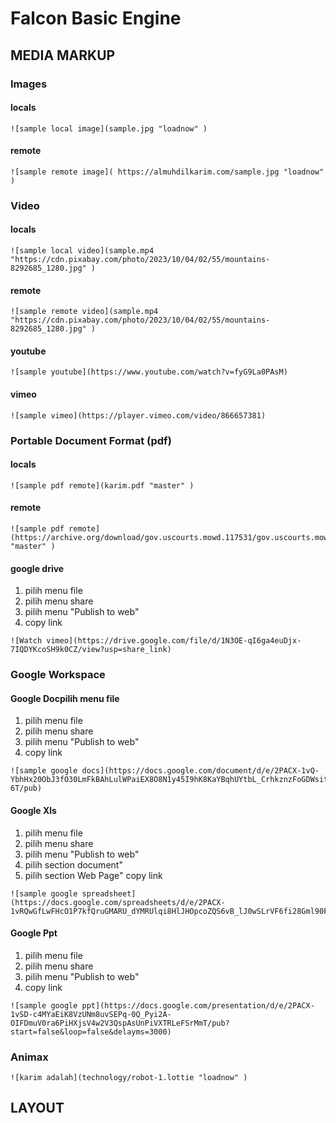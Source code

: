 # Falcon Basic Engine

## MEDIA MARKUP

### Images

####  locals
```
![sample local image](sample.jpg "loadnow" )
```
####  remote
```
![sample remote image]( https://almuhdilkarim.com/sample.jpg "loadnow" )
```

### Video

#### locals
```
![sample local video](sample.mp4 "https://cdn.pixabay.com/photo/2023/10/04/02/55/mountains-8292685_1280.jpg" )
```

#### remote
```
![sample remote video](sample.mp4 "https://cdn.pixabay.com/photo/2023/10/04/02/55/mountains-8292685_1280.jpg" )
```

#### youtube
```
![sample youtube](https://www.youtube.com/watch?v=fyG9La0PAsM)
```
#### vimeo
```
![sample vimeo](https://player.vimeo.com/video/866657381)
```


### Portable Document Format (pdf)

#### locals
```
![sample pdf remote](karim.pdf "master" )
```

#### remote
```
![sample pdf remote](https://archive.org/download/gov.uscourts.mowd.117531/gov.uscourts.mowd.117531.1.0.pdf "master" )
```

#### google drive
1. pilih menu file
2. pilih menu share
3. pilih menu "Publish to web"
4. copy link
```
![Watch vimeo](https://drive.google.com/file/d/1N3OE-qI6ga4euDjx-7IQDYKcoSH9k0CZ/view?usp=share_link)
```


### Google Workspace

#### Google Docpilih menu file
1. pilih menu file
2. pilih menu share
3. pilih menu "Publish to web"
4. copy link
```
![sample google docs](https://docs.google.com/document/d/e/2PACX-1vQ-YbhHx20ObJ3fO30LmFkBAhLulWPaiEX8O8N1y45I9hK8KaYBqhUYtbL_CrhkznzFoGDWsitpa-6T/pub)
```

#### Google Xls
1. pilih menu file
2. pilih menu share
3. pilih menu "Publish to web"
4. pilih section document"
6. pilih section Web Page"
copy link
```
![sample google spreadsheet](https://docs.google.com/spreadsheets/d/e/2PACX-1vRQwGfLwFHcO1P7kfQruGMARU_dYMRUlqi8HlJHOpcoZQS6vB_lJ0wSLrVF6fi28Gml90FGnrGUje4a/pubhtml)
```

#### Google Ppt
1. pilih menu file
2. pilih menu share
3. pilih menu "Publish to web"
4. copy link

```
![sample google ppt](https://docs.google.com/presentation/d/e/2PACX-1vSD-c4MYaEiK8VzUNm8uvSEPq-0Q_Pyi2A-OIFDmuV0ra6PiHXjsV4w2V3QspAsUnPiVXTRLeFSrMmT/pub?start=false&loop=false&delayms=3000)
```



### Animax
```
![karim adalah](technology/robot-1.lottie "loadnow" )
```


## LAYOUT